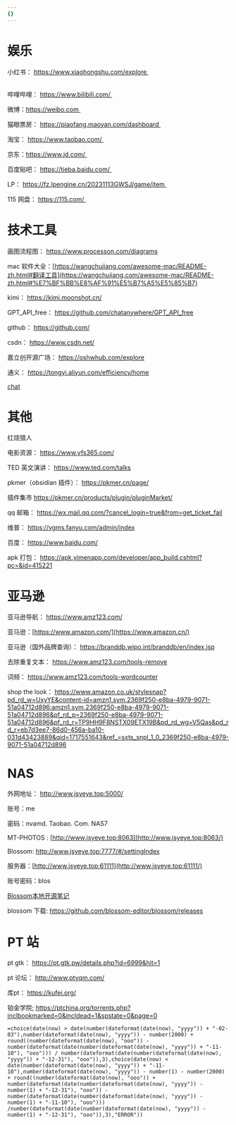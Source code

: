 ```yaml
---
{}
---
```


# 娱乐

小红书： https://www.xiaohongshu.com/explore                                                                

哔哩哔哩： https://www.bilibili.com/  

微博：[https://weibo.com  ](https://weibo.com/newlogin?tabtype=weibo&gid=102803&openLoginLayer=0&url=https%3A%2F%2Fweibo.com%2F)

猫眼票房： https://piaofang.maoyan.com/dashboard  

淘宝： https://www.taobao.com/  

京东：[https://www.jd.com/  ](https://www.jd.com/?cu=true&utm_source=baidu-pinzhuan&utm_medium=cpc&utm_campaign=t_288551095_baidupinzhuan&utm_term=0f3d30c8dba7459bb52f2eb5eba8ac7d_0_5e1b97940578499b8a0800236b4f9423)

百度贴吧： https://tieba.baidu.com/  

LP： https://fz.lpengine.cn/20231113GWSJ/game/item  

115 网盘： https://115.com/  
# 技术工具

画图流程图： https://www.processon.com/diagrams

mac 软件大全：[https://wangchujiang.com/awesome-mac/README-zh.html#翻译工具](https://wangchujiang.com/awesome-mac/README-zh.html#%E7%BF%BB%E8%AF%91%E5%B7%A5%E5%85%B7)

kimi： https://kimi.moonshot.cn/

GPT_API_free： https://github.com/chatanywhere/GPT_API_free

github： https://github.com/

csdn： https://www.csdn.net/

嘉立创开源广场： https://oshwhub.com/explore

通义： https://tongyi.aliyun.com/efficiency/home

[chat](https://www.notion.so/chat-45d0bbe8e1264438aa5d4b5838af5e0a?pvs=21)

# 其他
红烧猎人

电影资源： https://www.yfs365.com/

TED 英文演讲： https://www.ted.com/talks

pkmer（obsidian 插件）： https://pkmer.cn/page/ 

插件集市 https://pkmer.cn/products/plugin/pluginMarket/

qq 邮箱： https://wx.mail.qq.com/?cancel_login=true&from=get_ticket_fail

维普： https://vgms.fanyu.com/admin/index

百度： https://www.baidu.com/

apk 打包： https://apk.yimenapp.com/developer/app_build.cshtml?pc=&id=415221

# 亚马逊

亚马逊导航： https://www.amz123.com/

亚马逊：[https://www.amazon.com/](https://www.amazon.cn/)

亚马逊（国外品牌查询）： https://branddb.wipo.int/branddb/en/index.jsp

去除重复文本： https://www.amz123.com/tools-remove

词频： https://www.amz123.com/tools-wordcounter

shop the look： https://www.amazon.co.uk/stylesnap?pd_rd_w=UxyYE&content-id=amzn1.sym.2369f250-e8ba-4979-9071-51a04712d896:amzn1.sym.2369f250-e8ba-4979-9071-51a04712d896&pf_rd_p=2369f250-e8ba-4979-9071-51a04712d896&pf_rd_r=TP9HH9F8NSTX09ETX19B&pd_rd_wg=V5Qas&pd_rd_r=eb7d3ee7-86d0-456a-ba10-031d43423889&qid=1717551643&ref_=sxts_snpl_1_0_2369f250-e8ba-4979-9071-51a04712d896

# NAS
外网地址： http://www.jsyeye.top:5000/

账号：me

密码：nvamd. Taobao. Com. NAS7

MT-PHOTOS : [http://www.jsyeye.top:8063](http://www.jsyeye.top:8063/)

Blossom: http://www.jsyeye.top:7777/#/settingIndex

服务器：[http://www.jsyeye.top:61111](http://www.jsyeye.top:61111/)

账号密码：blos

[Blossom本地开源笔记](https://www.notion.so/Blossom-eff753455aab42b4adc157c34616697d?pvs=21)

blossom 下载:  https://github.com/blossom-editor/blossom/releases

# PT 站

pt gtk： https://pt.gtk.pw/details.php?id=6999&hit=1

pt 论坛： http://www.ptyqm.com/

库pt： https://kufei.org/

铂金学院; https://ptchina.org/torrents.php?inclbookmarked=0&incldead=1&spstate=0&page=0


```
=choice(date(now) > date(number(dateformat(date(now), "yyyy")) + "-02-03"),number(dateformat(date(now), "yyyy")) - number(2000) + round((number(dateformat(date(now), "ooo")) - number(dateformat(date(number(dateformat(date(now), "yyyy")) + "-11-10"), "ooo"))) / number(dateformat(date(number(dateformat(date(now), "yyyy")) + "-12-31"), "ooo")),3),choice(date(now) < date(number(dateformat(date(now), "yyyy")) + "-11-10"),number(dateformat(date(now), "yyyy")) - number(1) - number(2000) + round((number(dateformat(date(now), "ooo")) + number(dateformat(date(number(dateformat(date(now), "yyyy")) - number(1) + "-12-31"), "ooo")) - number(dateformat(date(number(dateformat(date(now), "yyyy")) - number(1) + "-11-10"), "ooo"))) /number(dateformat(date(number(dateformat(date(now), "yyyy")) - number(1) + "-12-31"), "ooo")),3),"ERROR"))
